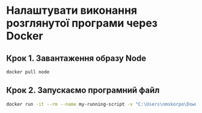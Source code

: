 # Налаштувати виконання розглянутої програми через Docker

## Крок 1. Завантаження образу Node

```
docker pull node
```

## Крок 2. Запускаємо програмний файл
```bash
docker run -it --rm --name my-running-script -v "C:\Users\nmskorpo\Downloads\nodejsprj":/usr/src/app -w /usr/src/app node:19-bullseye node app.js
```


